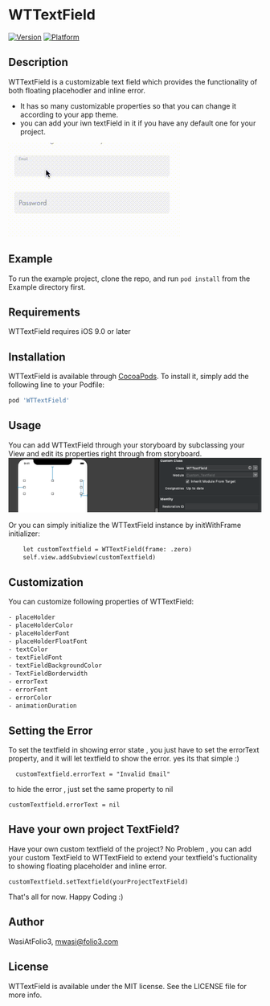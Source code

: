 # WTTextField

[![Version](https://img.shields.io/cocoapods/v/WTTextField.svg?style=flat)](https://cocoapods.org/pods/WTTextField)
[![Platform](https://img.shields.io/cocoapods/p/WTTextField.svg?style=flat)](https://cocoapods.org/pods/WTTextField)

## Description
WTTextField is a customizable text field which provides the functionality of both floating placehodler and inline error.
 - It has so many customizable properties so that you can change it according to your app theme.
 - you can add your iwn textField in it if you have any default one for your project.

![demo-video](https://github.com/WasiAtFolio3/WTTextField/blob/master/WTTextField-demo.gif)

## Example

To run the example project, clone the repo, and run `pod install` from the Example directory first.

## Requirements
WTTextField requires iOS 9.0 or later

## Installation

WTTextField is available through [CocoaPods](https://cocoapods.org). To install
it, simply add the following line to your Podfile:

```ruby
pod 'WTTextField'
```

## Usage 
You can add WTTextField through your storyboard by subclassing your View and edit its properties right through from storyboard.
![Adding-from-storyboard](https://github.com/WasiAtFolio3/WTTextField/blob/master/adding-from-storyboard.png)

Or you can simply initialize the WTTextField instance by initWithFrame initializer:
        
        let customTextfield = WTTextField(frame: .zero)
        self.view.addSubview(customTextfield)
        
     
## Customization
You can customize following properties of WTTextField:

    - placeHolder 
    - placeHolderColor
    - placeHolderFont
    - placeHolderFloatFont
    - textColor
    - textFieldFont
    - textFieldBackgroundColor
    - TextFieldBorderwidth
    - errorText
    - errorFont
    - errorColor
    - animationDuration

## Setting the Error
To set the textfield in showing error state , you just have to set the errorText property, and it will let textfield to show the error. yes its that simple :)
```
  customTextfield.errorText = "Invalid Email"
```
 to hide the error , just set the same property to nil
 
 ```
 customTextfield.errorText = nil
 ```

## Have your own project TextField?
Have your own custom textfield of the project? No Problem , you can add your custom TextField to WTTextField to extend your textfield's fuctionality to showing floating placeholder and inline error.
```
customTextfield.setTextfield(yourProjectTextField)
```
That's all for now.
Happy Coding :)

## Author

WasiAtFolio3, mwasi@folio3.com

## License

WTTextField is available under the MIT license. See the LICENSE file for more info.
